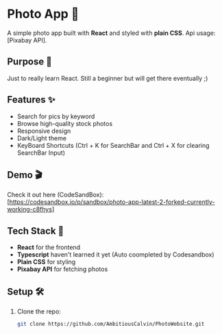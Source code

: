 # Photo App 📸

A simple photo app built with **React** and styled with **plain CSS**. Api usage:  [Pixabay API].

## Purpose 🎯

Just to really learn React. Still a beginner but will get there eventually ;)

## Features ✨

- Search for pics by keyword
- Browse high-quality stock photos
- Responsive design
- Dark/Light theme
- KeyBoard Shortcuts (Ctrl + K for SearchBar and Ctrl + X for clearing SearchBar Input)

## Demo 🎬

Check it out here (CodeSandBox): [https://codesandbox.io/p/sandbox/photo-app-latest-2-forked-currently-working-c8fhys]

## Tech Stack 🚀

- **React** for the frontend
- **Typescript** haven't learned it yet (Auto coompleted by Codesandbox)
- **Plain CSS** for styling
- **Pixabay API** for fetching photos

## Setup 🛠️

1. Clone the repo:
   ```bash
   git clone https://github.com/AmbitiousCalvin/PhotoWebsite.git
